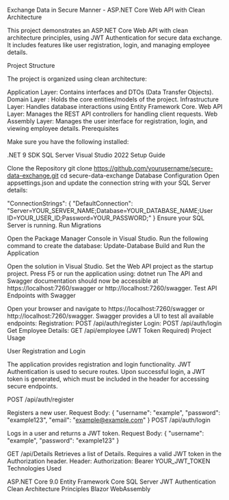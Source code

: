 Exchange Data in Secure Manner - ASP.NET Core Web API with Clean Architecture

This project demonstrates an ASP.NET Core Web API with clean architecture principles, using JWT Authentication for secure data exchange. It includes features like user registration, login, and managing employee details.

Project Structure

The project is organized using clean architecture:

Application Layer: Contains interfaces and DTOs (Data Transfer Objects).
Domain Layer : Holds the core entities/models of the project.
Infrastructure Layer: Handles database interactions using Entity Framework Core.
Web API Layer: Manages the REST API controllers for handling client requests.
Web Assembly Layer: Manages the user interface for registration, login, and viewing employee details.
Prerequisites

Make sure you have the following installed:

.NET 9 SDK
SQL Server
Visual Studio 2022
Setup Guide

Clone the Repository
git clone https://github.com/yourusername/secure-data-exchange.git
cd secure-data-exchange
Database Configuration Open appsettings.json and update the connection string with your SQL Server details:

"ConnectionStrings": {
    "DefaultConnection": "Server=YOUR_SERVER_NAME;Database=YOUR_DATABASE_NAME;User ID=YOUR_USER_ID;Password=YOUR_PASSWORD;"
}
Ensure your SQL Server is running.
Run Migrations

Open the Package Manager Console in Visual Studio.
Run the following command to create the database:
Update-Database
Build and Run the Application

Open the solution in Visual Studio.
Set the Web API project as the startup project.
Press F5 or run the application using:
dotnet run
The API and Swagger documentation should now be accessible at https://localhost:7260/swagger or http://localhost:7260/swagger.
Test API Endpoints with Swagger

Open your browser and navigate to https://localhost:7260/swagger or http://localhost:7260/swagger.
Swagger provides a UI to test all available endpoints:
Registration: POST /api/auth/register
Login: POST /api/auth/login
Get Employee Details: GET /api/employee (JWT Token Required)
Project Usage

User Registration and Login

The application provides registration and login functionality.
JWT Authentication is used to secure routes.
Upon successful login, a JWT token is generated, which must be included in the header for accessing secure endpoints.


POST /api/auth/register

Registers a new user.
Request Body:
{
  "username": "example",
  "password": "example123",
  "email": "example@example.com"
}
POST /api/auth/login

Logs in a user and returns a JWT token.
Request Body:
{
  "username": "example",
  "password": "example123"
}


GET /api/Details
Retrieves a list of Details. Requires a valid JWT token in the Authorization header.
Header:
Authorization: Bearer YOUR_JWT_TOKEN
Technologies Used

ASP.NET Core 9.0
Entity Framework Core
SQL Server
JWT Authentication
Clean Architecture Principles
Blazor WebAssembly
